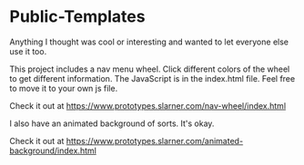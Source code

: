 # Public-Templates
Anything I thought was cool or interesting and wanted to let everyone else use it too.

This project includes a nav menu wheel. Click different colors of the wheel to get different information.
The JavaScript is in the index.html file. Feel free to move it to your own js file.

Check it out at https://www.prototypes.slarner.com/nav-wheel/index.html

I also have an animated background of sorts. It's okay.

Check it out at https://www.prototypes.slarner.com/animated-background/index.html
